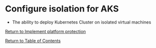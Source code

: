 # Configure isolation for AKS

* The ability to deploy Kubernetes Cluster on isolated virtual machines

[Return to Implement platform protection](README.md)

[Return to Table of Contents](../README.md)